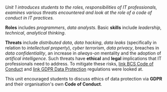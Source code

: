 _Unit 1 introduces students to the roles, responsibilities of IT professionals, examines various threats encountered and look at the role of a code of conduct in IT practices._

  **Roles** includes *programmers*, *data analysts*. Basic **skills** include *leadership*, *technical*, *analytical thinking*.
  
  **Threats** include *distributed data*, *data hacking*, *data leaks* (specifically in relation to *intellectual property*), *cyber terrorism*, *data privacy*, breaches in *data confidentiality*, an increase in *always-on* mentality and the adoption of *artifical intelligence*. Such threats have **ethical** and **legal** implications that IT professionals need to address. To mitigate these risks, [link BCS Code of Conduct](https://www.bcs.org/) and [link GDPR Data Protection](https://ec.europa.eu/info/law/law-topic/data-protection_en) regulations were looked at.

This unit encouraged students to discuss ethics of data protection via **GDPR** and their organisation's own **Code of Conduct**.
